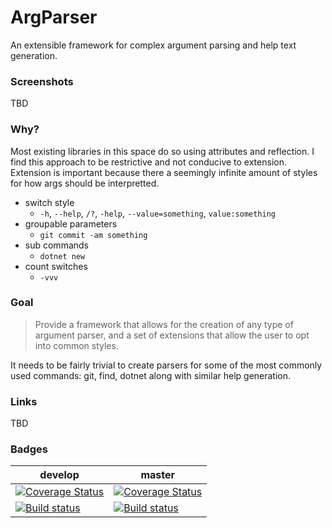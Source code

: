 # ArgParser
An extensible framework for complex argument parsing and help text generation.

### Screenshots
TBD

### Why?
Most existing libraries in this space do so using attributes and reflection. I find this approach to be restrictive and not conducive to extension. Extension is important because there a seemingly infinite amount of styles for how args should be interpretted.
 - switch style
   - `-h`, `--help`, `/?`, `-help`, `--value=something`, `value:something`
 - groupable parameters
   - `git commit -am something`
 - sub commands
   - `dotnet new`
 - count switches
   - `-vvv`

### Goal
> Provide a framework that allows for the creation of any type of argument parser, and a set of extensions that allow the user to opt into common styles.

It needs to be fairly trivial to create parsers for some of the most commonly used commands: git, find, dotnet along with similar help generation.

### Links
TBD

### Badges
|develop|master|
|-|-|
|[![Coverage Status](https://coveralls.io/repos/github/tysmithnet/arg-parser/badge.svg?branch=develop)](https://coveralls.io/github/tysmithnet/arg-parser?branch=develop)|[![Coverage Status](https://coveralls.io/repos/github/tysmithnet/arg-parser/badge.svg?branch=master)](https://coveralls.io/github/tysmithnet/arg-parser?branch=master)|
|[![Build status](https://ci.appveyor.com/api/projects/status/wu5c3q2lphnv45k2/branch/master?svg=true)](https://ci.appveyor.com/project/tysmithnet/arg-parser/branch/develop)|[![Build status](https://ci.appveyor.com/api/projects/status/wu5c3q2lphnv45k2/branch/develop?svg=true)](https://ci.appveyor.com/project/tysmithnet/arg-parser/branch/master)|
